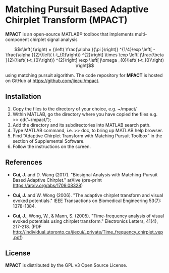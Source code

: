 Matching Pursuit Based Adaptive Chirplet Transform (MPACT)
==========================================================

**MPACT** is an open-source MATLAB® toolbox that implements multi-component
chirplet signal analysis

$$s\left( t\right) = {\left( \frac{\alpha }{\pi }\right)} ^{1/4}\exp \left[
-\frac{\alpha }{2}{\left( t-t_{0}\right)} ^{2}\right] \times \exp \left[
j\frac{\beta }{2}{\left( t-t_{0}\right)} ^{2}\right] \exp \left[ j\omega
_{0}\left( t-t_{0}\right) \right]$$

using matching pursuit algorithm.  The code repository for **MPACT** is
hosted on GitHub at https://github.com/jiecui/mpact.

Installation
------------

1. Copy the files to the directory of your choice, e.g. ~/mpact/
1. Within MATLAB, go the directory where you have copied the files
   e.g. >> cd(‘~/mpact/’);
1. Add the directory and its subdirectories into MATLAB search path.
1. Type MATLAB command, i.e. >> doc, to bring up MATLAB help browser.
1. Find “Adaptive Chirplet Transform with Matching Pursuit Toolbox” in
   the section of Supplemental Software.
1. Follow the instructions on the screen.

References
----------
* __Cui, J.__ and D. Wang (2017). "Biosignal Analysis with Matching-Pursuit
  Based Adaptive Chirplet." arXive (pre-print
  https://arxiv.org/abs/1709.08328)

* __Cui, J.__ and W. Wong (2006). "The adaptive chirplet transform and
  visual evoked potentials." IEEE Transactions on Biomedical Engineering
  53(7): 1378-1384.

* __Cui, J.__, Wong, W., & Mann, S. (2005). "Time-frequency analysis of
  visual evoked potentials using chirplet transform." Electronics Letters,
  41(4), 217-218. (PDF
  http://individual.utoronto.ca/jiecui/_private/Time_frequency_chirplet_vep.pdf)

License
-------
**MPACT** is distributed by the GPL v3 Open Source License.
